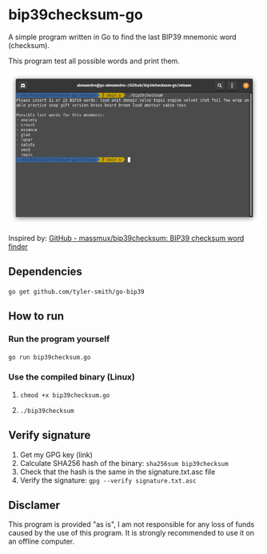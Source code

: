 # bip39checksum-go

A simple program written in Go to find the last BIP39 mnemonic word (checksum).

This program test all possible words and print them.

![Program running in terminal](Screenshot.png)

Inspired by: [GitHub - massmux/bip39checksum: BIP39 checksum word finder](https://github.com/massmux/bip39checksum)

## Dependencies

`go get github.com/tyler-smith/go-bip39`

## How to run

### Run the program yourself

`go run bip39checksum.go`

### Use the compiled binary (Linux)

1. `chmod +x bip39checksum.go`

2. `./bip39checksum`

## Verify signature
1. Get my GPG key (link)
2. Calculate SHA256 hash of the binary: `sha256sum bip39checksum`
3. Check that the hash is the same in the signature.txt.asc file
4. Verify the signature: `gpg --verify signature.txt.asc`


## Disclamer

This program is provided "as is", I am not responsible for any loss of funds caused by the use of this program.
It is strongly recommended to use it on an offline computer.